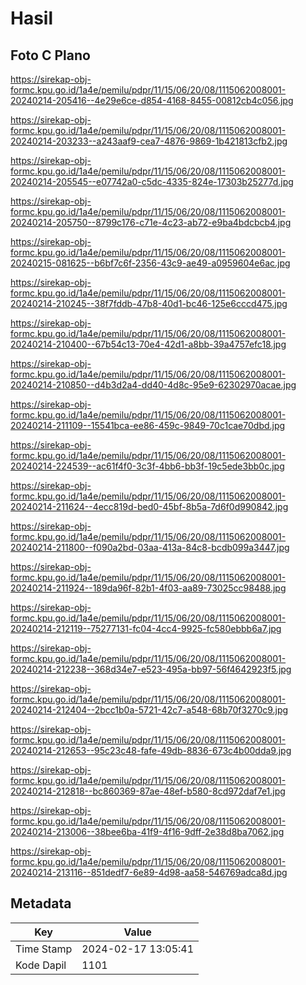 # Hasil

## Foto C Plano

https://sirekap-obj-formc.kpu.go.id/1a4e/pemilu/pdpr/11/15/06/20/08/1115062008001-20240214-205416--4e29e6ce-d854-4168-8455-00812cb4c056.jpg

https://sirekap-obj-formc.kpu.go.id/1a4e/pemilu/pdpr/11/15/06/20/08/1115062008001-20240214-203233--a243aaf9-cea7-4876-9869-1b421813cfb2.jpg

https://sirekap-obj-formc.kpu.go.id/1a4e/pemilu/pdpr/11/15/06/20/08/1115062008001-20240214-205545--e07742a0-c5dc-4335-824e-17303b25277d.jpg

https://sirekap-obj-formc.kpu.go.id/1a4e/pemilu/pdpr/11/15/06/20/08/1115062008001-20240214-205750--8799c176-c71e-4c23-ab72-e9ba4bdcbcb4.jpg

https://sirekap-obj-formc.kpu.go.id/1a4e/pemilu/pdpr/11/15/06/20/08/1115062008001-20240215-081625--b6bf7c6f-2356-43c9-ae49-a0959604e6ac.jpg

https://sirekap-obj-formc.kpu.go.id/1a4e/pemilu/pdpr/11/15/06/20/08/1115062008001-20240214-210245--38f7fddb-47b8-40d1-bc46-125e6cccd475.jpg

https://sirekap-obj-formc.kpu.go.id/1a4e/pemilu/pdpr/11/15/06/20/08/1115062008001-20240214-210400--67b54c13-70e4-42d1-a8bb-39a4757efc18.jpg

https://sirekap-obj-formc.kpu.go.id/1a4e/pemilu/pdpr/11/15/06/20/08/1115062008001-20240214-210850--d4b3d2a4-dd40-4d8c-95e9-62302970acae.jpg

https://sirekap-obj-formc.kpu.go.id/1a4e/pemilu/pdpr/11/15/06/20/08/1115062008001-20240214-211109--15541bca-ee86-459c-9849-70c1cae70dbd.jpg

https://sirekap-obj-formc.kpu.go.id/1a4e/pemilu/pdpr/11/15/06/20/08/1115062008001-20240214-224539--ac61f4f0-3c3f-4bb6-bb3f-19c5ede3bb0c.jpg

https://sirekap-obj-formc.kpu.go.id/1a4e/pemilu/pdpr/11/15/06/20/08/1115062008001-20240214-211624--4ecc819d-bed0-45bf-8b5a-7d6f0d990842.jpg

https://sirekap-obj-formc.kpu.go.id/1a4e/pemilu/pdpr/11/15/06/20/08/1115062008001-20240214-211800--f090a2bd-03aa-413a-84c8-bcdb099a3447.jpg

https://sirekap-obj-formc.kpu.go.id/1a4e/pemilu/pdpr/11/15/06/20/08/1115062008001-20240214-211924--189da96f-82b1-4f03-aa89-73025cc98488.jpg

https://sirekap-obj-formc.kpu.go.id/1a4e/pemilu/pdpr/11/15/06/20/08/1115062008001-20240214-212119--75277131-fc04-4cc4-9925-fc580ebbb6a7.jpg

https://sirekap-obj-formc.kpu.go.id/1a4e/pemilu/pdpr/11/15/06/20/08/1115062008001-20240214-212238--368d34e7-e523-495a-bb97-56f4642923f5.jpg

https://sirekap-obj-formc.kpu.go.id/1a4e/pemilu/pdpr/11/15/06/20/08/1115062008001-20240214-212404--2bcc1b0a-5721-42c7-a548-68b70f3270c9.jpg

https://sirekap-obj-formc.kpu.go.id/1a4e/pemilu/pdpr/11/15/06/20/08/1115062008001-20240214-212653--95c23c48-fafe-49db-8836-673c4b00dda9.jpg

https://sirekap-obj-formc.kpu.go.id/1a4e/pemilu/pdpr/11/15/06/20/08/1115062008001-20240214-212818--bc860369-87ae-48ef-b580-8cd972daf7e1.jpg

https://sirekap-obj-formc.kpu.go.id/1a4e/pemilu/pdpr/11/15/06/20/08/1115062008001-20240214-213006--38bee6ba-41f9-4f16-9dff-2e38d8ba7062.jpg

https://sirekap-obj-formc.kpu.go.id/1a4e/pemilu/pdpr/11/15/06/20/08/1115062008001-20240214-213116--851dedf7-6e89-4d98-aa58-546769adca8d.jpg


## Metadata

| Key        | Value               |
| ---------- | ------------------- |
| Time Stamp | 2024-02-17 13:05:41 |
| Kode Dapil | 1101                |



